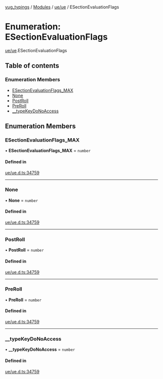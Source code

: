 [yug_typings](../README.md) / [Modules](../modules.md) / [ue/ue](../modules/ue_ue.md) / ESectionEvaluationFlags

# Enumeration: ESectionEvaluationFlags

[ue/ue](../modules/ue_ue.md).ESectionEvaluationFlags

## Table of contents

### Enumeration Members

- [ESectionEvaluationFlags\_MAX](ue_ue.ESectionEvaluationFlags.md#esectionevaluationflags_max)
- [None](ue_ue.ESectionEvaluationFlags.md#none)
- [PostRoll](ue_ue.ESectionEvaluationFlags.md#postroll)
- [PreRoll](ue_ue.ESectionEvaluationFlags.md#preroll)
- [\_\_typeKeyDoNoAccess](ue_ue.ESectionEvaluationFlags.md#__typekeydonoaccess)

## Enumeration Members

### ESectionEvaluationFlags\_MAX

• **ESectionEvaluationFlags\_MAX** = `number`

#### Defined in

[ue/ue.d.ts:34759](https://github.com/YugMetaverse/yug_typings/blob/b7d9b19/ue/ue.d.ts#L34759)

___

### None

• **None** = `number`

#### Defined in

[ue/ue.d.ts:34759](https://github.com/YugMetaverse/yug_typings/blob/b7d9b19/ue/ue.d.ts#L34759)

___

### PostRoll

• **PostRoll** = `number`

#### Defined in

[ue/ue.d.ts:34759](https://github.com/YugMetaverse/yug_typings/blob/b7d9b19/ue/ue.d.ts#L34759)

___

### PreRoll

• **PreRoll** = `number`

#### Defined in

[ue/ue.d.ts:34759](https://github.com/YugMetaverse/yug_typings/blob/b7d9b19/ue/ue.d.ts#L34759)

___

### \_\_typeKeyDoNoAccess

• **\_\_typeKeyDoNoAccess** = `number`

#### Defined in

[ue/ue.d.ts:34759](https://github.com/YugMetaverse/yug_typings/blob/b7d9b19/ue/ue.d.ts#L34759)
